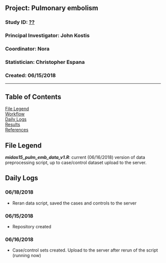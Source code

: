 ##  Project: Pulmonary embolism
### Study ID: [??](??)
### Principal Investigator: John Kostis
### Coordinator: Nora
### Statistician: Christopher Espana 
### Created: 06/15/2018 

---    

## Table of Contents
[File Legend](#legend)  
[Workflow](#flow)   
[Daily Logs](#log)   
[Results](#results)   
[References](#ref)   

## File Legend<a name="legend"></a>
***midas15_pulm_emb_data_v1.R***: current (06/16/2018) version of data preprocessing script, up to case/control dataset upload to the server. 

## Daily Logs<a name="logs"></a>
### 06/18/2018
* Reran data script, saved the cases and controls to the server

### 06/15/2018
* Repository created

### 06/16/2018
* Case/control sets created. Upload to the server after rerun of the script (running now)
